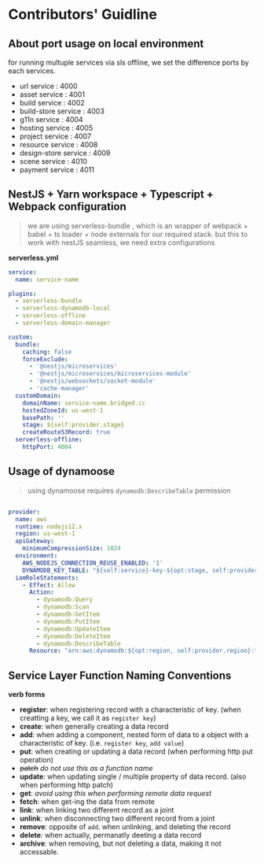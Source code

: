 # Contributors' Guidline



## About port usage on local environment
for running multuple services via sls offline, we set the difference ports by each services.

- url service            : 4000
- asset service          : 4001
- build service          : 4002
- build-store service    : 4003
- g11n service           : 4004
- hosting service        : 4005
- project service        : 4007
- resource service       : 4008
- design-store service   : 4009
- scene service          : 4010
- payment service        : 4011




## NestJS + Yarn workspace + Typescript + Webpack configuration

> we are using serverless-bundle , which is an wrapper of webpack + babel + ts loader + node externals for our required stack. but this to work with nestJS seamless, we need extra configurations


**serverless.yml**
``` yml
service:
  name: service-name

plugins:
  - serverless-bundle
  - serverless-dynamodb-local
  - serverless-offline
  - serverless-domain-manager

custom:
  bundle:
    caching: false
    forceExclude:
      - '@nestjs/microservices'
      - '@nestjs/microservices/microservices-module'
      - '@nestjs/websockets/socket-module'
      - 'cache-manager'
  customDomain:
    domainName: service-name.bridged.cc
    hostedZoneId: us-west-1
    basePath: ''
    stage: ${self:provider.stage}
    createRoute53Record: true
  serverless-offline:
    httpPort: 4004
```

## Usage of dynamoose
> using dynamoose requires `dynamodb:DescribeTable` permission
``` yml

provider:
  name: aws
  runtime: nodejs12.x
  region: us-west-1
  apiGateway:
    minimumCompressionSize: 1024
  environment: 
    AWS_NODEJS_CONNECTION_REUSE_ENABLED: '1'
    DYNAMODB_KEY_TABLE: "${self:service}-key-${opt:stage, self:provider.stage}"
  iamRoleStatements:
    - Effect: Allow
      Action:
        - dynamodb:Query
        - dynamodb:Scan
        - dynamodb:GetItem
        - dynamodb:PutItem
        - dynamodb:UpdateItem
        - dynamodb:DeleteItem
        - dynamodb:DescribeTable
      Resource: "arn:aws:dynamodb:${opt:region, self:provider.region}:*:table/${self:provider.environment.DYNAMODB_KEY_TABLE}"
```





## Service Layer Function Naming Conventions

**verb forms**
- **register**:                when registering record with a characteristic of key. (when creatting a key, we call it as `register key`)
- **create**:                   when generally creating a data record
- **add**:                       when adding a component, nested form of data to a object with a characteristic of key. (i.e. `register key`, `add value`)
- **put**:                        when creating or updating a data record (when performing http put operation)
- ~~patch~~                   *do not use this as a function name*
- **update**:                  when updating single / multiple property of data record. (also when performing http patch)
- **get**:                         *avoid using this when performing remote data request*
- **fetch**:                      when get-ing the data from remote
- **link**:                         when linking two different record as a joint
- **unlink**:                    when disconnecting two different record from a joint
- **remove**:                 opposite of `add`. when unlinking, and deleting the record 
- **delete**:                    when actually, permanatly deeting a data record
- **archive**:                  when removing, but not deleting a data, making it not accessable.
